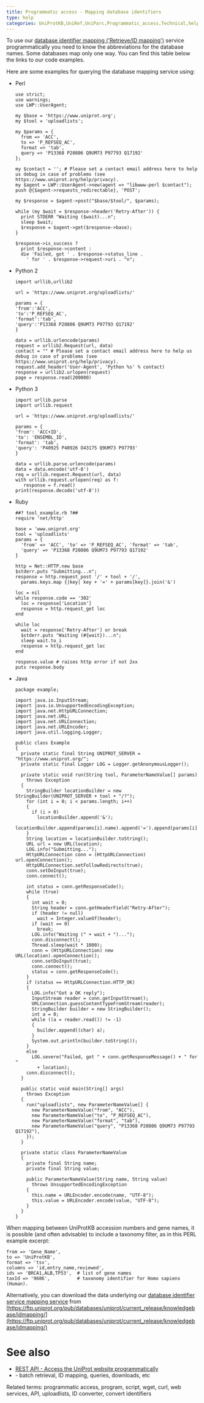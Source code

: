 ```yaml
---
title: Programmatic access - Mapping database identifiers
type: help
categories: UniProtKB,UniRef,UniParc,Programmatic_access,Technical,help
---
```


To use our [database identifier mapping ('Retrieve/ID mapping')](/help/uploadlists) service programmatically you need to know the abbreviations for the database names. Some databases map only one way. You can find this table below the links to our code examples.

Here are some examples for querying the database mapping service using:

- Perl

      use strict;
      use warnings;
      use LWP::UserAgent;

      my $base = 'https://www.uniprot.org';
      my $tool = 'uploadlists';

      my $params = {
        from => 'ACC',
        to => 'P_REFSEQ_AC',
        format => 'tab',
        query => 'P13368 P20806 Q9UM73 P97793 Q17192'
      };

      my $contact = ''; # Please set a contact email address here to help us debug in case of problems (see https://www.uniprot.org/help/privacy).
      my $agent = LWP::UserAgent->new(agent => "libwww-perl $contact");
      push @{$agent->requests_redirectable}, 'POST';

      my $response = $agent->post("$base/$tool/", $params);

      while (my $wait = $response->header('Retry-After')) {
        print STDERR "Waiting ($wait)...n";
        sleep $wait;
        $response = $agent->get($response->base);
      }

      $response->is_success ?
        print $response->content :
        die 'Failed, got ' . $response->status_line .
          ' for ' . $response->request->uri . "n";

- Python 2

      import urllib,urllib2

      url = 'https://www.uniprot.org/uploadlists/'

      params = {
      'from':'ACC',
      'to':'P_REFSEQ_AC',
      'format':'tab',
      'query':'P13368 P20806 Q9UM73 P97793 Q17192'
      }

      data = urllib.urlencode(params)
      request = urllib2.Request(url, data)
      contact = "" # Please set a contact email address here to help us debug in case of problems (see https://www.uniprot.org/help/privacy).
      request.add_header('User-Agent', 'Python %s' % contact)
      response = urllib2.urlopen(request)
      page = response.read(200000)

- Python 3

      import urllib.parse
      import urllib.request

      url = 'https://www.uniprot.org/uploadlists/'

      params = {
      'from': 'ACC+ID',
      'to': 'ENSEMBL_ID',
      'format': 'tab',
      'query': 'P40925 P40926 O43175 Q9UM73 P97793'
      }

      data = urllib.parse.urlencode(params)
      data = data.encode('utf-8')
      req = urllib.request.Request(url, data)
      with urllib.request.urlopen(req) as f:
         response = f.read()
      print(response.decode('utf-8'))

- Ruby

      ##? tool_example.rb ?##
      require 'net/http'

      base = 'www.uniprot.org'
      tool = 'uploadlists'
      params = {
        'from' => 'ACC', 'to' => 'P_REFSEQ_AC', 'format' => 'tab',
        'query' => 'P13368 P20806 Q9UM73 P97793 Q17192'
      }

      http = Net::HTTP.new base
      $stderr.puts "Submitting...n";
      response = http.request_post '/' + tool + '/',
        params.keys.map {|key| key + '=' + params[key]}.join('&')

      loc = nil
      while response.code == '302'
        loc = response['Location']
        response = http.request_get loc
      end

      while loc
        wait = response['Retry-After'] or break
        $stderr.puts "Waiting (#{wait})...n";
        sleep wait.to_i
        response = http.request_get loc
      end

      response.value # raises http error if not 2xx
      puts response.body

- Java

      package example;

      import java.io.InputStream;
      import java.io.UnsupportedEncodingException;
      import java.net.HttpURLConnection;
      import java.net.URL;
      import java.net.URLConnection;
      import java.net.URLEncoder;
      import java.util.logging.Logger;

      public class Example
      {
        private static final String UNIPROT_SERVER = "https://www.uniprot.org/";
        private static final Logger LOG = Logger.getAnonymousLogger();

        private static void run(String tool, ParameterNameValue[] params)
          throws Exception
        {
          StringBuilder locationBuilder = new StringBuilder(UNIPROT_SERVER + tool + "/?");
          for (int i = 0; i < params.length; i++)
          {
            if (i > 0)
              locationBuilder.append('&');
            locationBuilder.append(params[i].name).append('=').append(params[i].value);
          }
          String location = locationBuilder.toString();
          URL url = new URL(location);
          LOG.info("Submitting...");
          HttpURLConnection conn = (HttpURLConnection) url.openConnection();
          HttpURLConnection.setFollowRedirects(true);
          conn.setDoInput(true);
          conn.connect();

          int status = conn.getResponseCode();
          while (true)
          {
            int wait = 0;
            String header = conn.getHeaderField("Retry-After");
            if (header != null)
              wait = Integer.valueOf(header);
            if (wait == 0)
              break;
            LOG.info("Waiting (" + wait + ")...");
            conn.disconnect();
            Thread.sleep(wait * 1000);
            conn = (HttpURLConnection) new URL(location).openConnection();
            conn.setDoInput(true);
            conn.connect();
            status = conn.getResponseCode();
          }
          if (status == HttpURLConnection.HTTP_OK)
          {
            LOG.info("Got a OK reply");
            InputStream reader = conn.getInputStream();
            URLConnection.guessContentTypeFromStream(reader);
            StringBuilder builder = new StringBuilder();
            int a = 0;
            while ((a = reader.read()) != -1)
            {
              builder.append((char) a);
            }
            System.out.println(builder.toString());
          }
          else
            LOG.severe("Failed, got " + conn.getResponseMessage() + " for "
              + location);
          conn.disconnect();
        }

        public static void main(String[] args)
          throws Exception
        {
          run("uploadlists", new ParameterNameValue[] {
            new ParameterNameValue("from", "ACC"),
            new ParameterNameValue("to", "P_REFSEQ_AC"),
            new ParameterNameValue("format", "tab"),
            new ParameterNameValue("query", "P13368 P20806 Q9UM73 P97793 Q17192"),
          });
        }

        private static class ParameterNameValue
        {
          private final String name;
          private final String value;

          public ParameterNameValue(String name, String value)
            throws UnsupportedEncodingException
          {
            this.name = URLEncoder.encode(name, "UTF-8");
            this.value = URLEncoder.encode(value, "UTF-8");
          }
        }
      }

When mapping between UniProtKB accession numbers and gene names, it is possible (and often advisable) to include a taxonomy filter, as in this PERL example excerpt:

    from => 'Gene_Name',
    to => 'UniProtKB',
    format => 'tsv',
    columns => 'id,entry_name,reviewed',
    ids => 'BRCA1,ALB,TP53',  # list of gene names
    taxId => '9606',          # taxonomy identifier for Homo sapiens (Human).

Alternatively, you can download the data underlying our [database identifier service mapping service](https://www.uniprot.org/uploadlists) from [https://ftp.uniprot.org/pub/databases/uniprot/current_release/knowledgebase/idmapping/](https://ftp.uniprot.org/pub/databases/uniprot/current_release/knowledgebase/idmapping/)

# See also

- [REST API - Access the UniProt website programmatically](https://www.uniprot.org/help/api)
- \- batch retrieval, ID mapping, queries, downloads, etc

Related terms: programmatic access, program, script, wget, curl, web services, API, uploadlists, ID converter, convert identifiers
